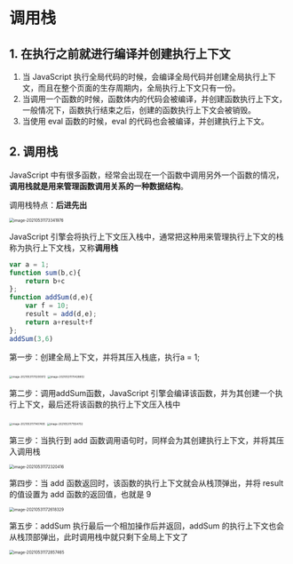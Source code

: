 # 调用栈

## 1. 在执行之前就进行编译并创建执行上下文

1. 当 JavaScript 执行全局代码的时候，会编译全局代码并创建全局执行上下文，而且在整个页面的生存周期内，全局执行上下文只有一份。
2. 当调用一个函数的时候，函数体内的代码会被编译，并创建函数执行上下文，一般情况下，函数执行结束之后，创建的函数执行上下文会被销毁。
3. 当使用 eval 函数的时候，eval 的代码也会被编译，并创建执行上下文。

## 2. 调用栈

JavaScript 中有很多函数，经常会出现在一个函数中调用另外一个函数的情况，**调用栈就是用来管理函数调用关系的一种数据结构**。

调用栈特点：**后进先出**

<img src="08.png" alt="image-20210531173341976" style="zoom:50%;" />

JavaScript 引擎会将执行上下文压入栈中，通常把这种用来管理执行上下文的栈称为执行上下文栈，又称**调用栈**

```js
var a = 1;
function sum(b,c){ 
	return b+c
};
function addSum(d,e){
	var f = 10;
	result = add(d,e);
	return a+result+f
};
addSum(3,6)
```

第一步：创建全局上下文，并将其压入栈底，执行a = 1;

<img src="01.png" alt="image-20210531170200972" style="zoom: 33%;" />

<img src="02.png" alt="image-20210531170428802" style="zoom:33%;" />

第二步：调用addSum函数，JavaScript 引擎会编译该函数，并为其创建一个执行上下文，最后还将该函数的执行上下文压入栈中

<img src="03.png" alt="image-20210531171407495" style="zoom:33%;" />

<img src="04.png" alt="image-20210531171554702" style="zoom:33%;" />

第三步：当执行到 add 函数调用语句时，同样会为其创建执行上下文，并将其压入调用栈

<img src="05.png" alt="image-20210531172320416" style="zoom: 50%;" />

第四步：当 add 函数返回时，该函数的执行上下文就会从栈顶弹出，并将 result 的值设置为 add 函数的返回值，也就是 9

<img src="06.png" alt="image-20210531172618329" style="zoom:50%;" />

第五步：addSum 执行最后一个相加操作后并返回，addSum 的执行上下文也会从栈顶部弹出，此时调用栈中就只剩下全局上下文了

<img src="07.png" alt="image-20210531172857465" style="zoom: 50%;" />